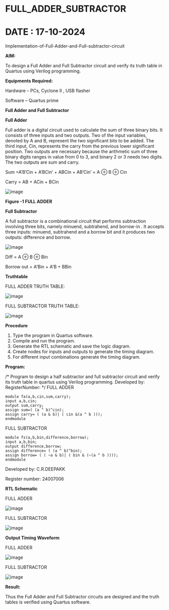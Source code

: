 # FULL_ADDER_SUBTRACTOR
# DATE : 17-10-2024
Implementation-of-Full-Adder-and-Full-subtractor-circuit

**AIM:**

To design a Full Adder and Full Subtractor circuit and verify its truth table in Quartus using Verilog programming.

**Equipments Required:**

Hardware – PCs, Cyclone II , USB flasher

Software – Quartus prime

**Full Adder and Full Subtractor**

**Full Adder**

Full adder is a digital circuit used to calculate the sum of three binary bits. It consists of three inputs and two outputs. Two of the input variables, denoted by A and B, represent the two significant bits to be added. The third input, Cin, represents the carry from the previous lower significant position. Two outputs are necessary because the arithmetic sum of three binary digits ranges in value from 0 to 3, and binary 2 or 3 needs two digits. The two outputs are sum and carry.

Sum =A’B’Cin + A’BCin’ + ABCin + AB’Cin’ = A ⊕ B ⊕ Cin 

Carry = AB + ACin + BCin

![image](https://github.com/naavaneetha/FULL_ADDER_SUBTRACTOR/assets/154305477/0f30ba51-5ffb-4198-845f-18e054f675e7)

**Figure -1 FULL ADDER**

**Full Subtractor**

A full subtractor is a combinational circuit that performs subtraction involving three bits, namely minuend, subtrahend, and borrow-in . It accepts three inputs: minuend, subtrahend and a borrow bit and it produces two outputs: difference and borrow.

![image](https://github.com/naavaneetha/FULL_ADDER_SUBTRACTOR/assets/154305477/02b24f51-ab51-4304-9ad6-7b81ffc1ead5)

Diff = A ⊕ B ⊕ Bin 

Borrow out = A'Bin + A'B + BBin

**Truthtable**

FULL ADDER
TRUTH TABLE:

![image](https://github.com/user-attachments/assets/f230e78d-df01-4518-a4da-e9f57b572ffb)

FULL SUBTRACTOR
TRUTH TABLE:

![image](https://github.com/user-attachments/assets/509de836-ca06-46c9-ab5d-be03342dc14c)



**Procedure**

1. Type the program in Quartus software.
2. Compile and run the program.
3. Generate the RTL schematic and save the logic diagram.
4. Create nodes for inputs and outputs to generate the timing diagram.
5. For different input combinations generate the timing diagram.

**Program:**

/* Program to design a half subtractor and full subtractor circuit and verify its truth table in quartus using Verilog programming. Developed by: RegisterNumber:
*/
FULL ADDER
```
module fa(a,b,cin,sum,carry);
input a,b,cin;
output sum,carry;
assign sum=( (a ^ b)^cin);
assign carry= ( (a & b)| ( cin &(a ^ b )));
endmodule
```

FULL SUBTRACTOR
```
module fs(a,b,bin,difference,borrow);
input a,b,bin;
output difference,borrow;
assign difference= ( (a ^ b)^bin);
assign borrow= ( ( ~a & b)| ( bin & (~(a ^ b ))));
endmodule
```
Developed by: C.R.DEEPAKK

Register number: 24007006

**RTL Schematic**

FULL ADDER

![image](https://github.com/user-attachments/assets/4568bb5b-a1ed-4468-b550-ece68d90e565)

FULL SUBTRACTOR

![image](https://github.com/user-attachments/assets/bb66b963-5c00-4133-b71b-3fbc8c784eb9)


**Output Timing Waveform**

FULL ADDER

![image](https://github.com/user-attachments/assets/9d03be8d-0769-4d29-a512-9cd322098cfb)

FULL SUBTRACTOR

![image](https://github.com/user-attachments/assets/db46de92-eaa8-49ab-8774-feaad09ebdd7)

**Result:**

Thus the Full Adder and Full Subtractor circuits are designed and the truth tables is verified using Quartus software.



